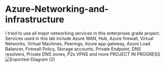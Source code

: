 # Azure-Networking-and-infrastructure
I tried to use all major networking services in this enterprises grade project. Services used in this lab include Azure WAN, Hub, Azure firewall, Virtual Networks, Virtual Machines, Peerings, Azure app gateway, Azure Load Balancer, Firewall Policy, Storage accounts, Private Endpoint, DNS resolvers, Private DNS zones, P2s VPNS and more
PROJECT IN PROGRESS
![Exported-Diagram (2)](https://github.com/user-attachments/assets/7773146a-9334-4ca4-81dd-f4b18be3454c)
